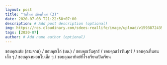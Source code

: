 ```yaml
---
layout: post
title: "วันใหม่ เดือนใหม่ (3)"
date: 2020-07-03 T21:22:58+07:00
description: # Add post description (optional)
img: https://res.cloudinary.com/sdees-reallife/image/upload/v1593872435/IMG_2550.jpg # Add image post (optional)
tags: [2020-07]
author: # Add name author (optional)
---
```

ขอบคุณเต้ย (สามจวน) / ขอบคุณโก๋ (บด.) / ขอบคุณวันศุกร์ / ขอบคุณเช้าวันศุกร์ / ขอบคุณที่นอนเล็ก ๆ / ขอบคุณหมอนใบเล็ก ๆ / ขอบคุณอาทิตย์ที่โรงเรียนเปิดเรียน

<i class="fa fa-child" style="color:plum"></i>
